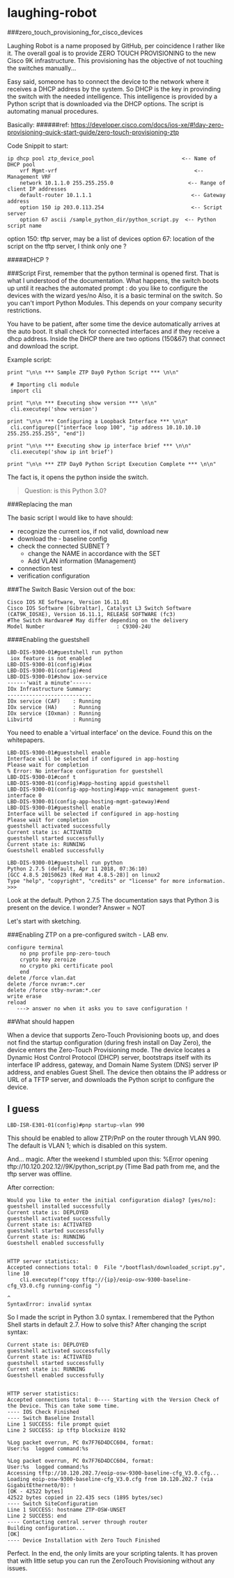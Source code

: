 # laughing-robot
###zero_touch_provisioning_for_cisco_devices

Laughing Robot is a name proposed by GitHub, per coincidence I rather like it. 
The overall goal is to provide ZERO TOUCH PROVISIONING to the new Cisco 9K infrastructure. 
This provisioning has the objective of not touching the switches manually...

Easy said, someone has to connect the device to the network where it receives a DHCP address by the 
system. So DHCP is the key in provinding the switch with the needed intelligence.
This intelligence is provided by a Python script that is downloaded via the DHCP options.
The script is automating manual procedures.

Basically:
######ref:
https://developer.cisco.com/docs/ios-xe/#!day-zero-provisioning-quick-start-guide/zero-touch-provisioning-ztp

Code Snippit to start:

```
ip dhcp pool ztp_device_pool                            <-- Name of DHCP pool
    vrf Mgmt-vrf                                            <-- Management VRF
    network 10.1.1.0 255.255.255.0                        <-- Range of client IP addresses
    default-router 10.1.1.1                                <-- Gateway address
    option 150 ip 203.0.113.254                            <-- Script server
    option 67 ascii /sample_python_dir/python_script.py  <-- Python script name
````

option 150: tftp server, may be a list of devices
option 67: location of the script on the tftp server, I think only one ? 

#####DHCP ? 
 



###Script
First, remember that the python terminal is opened first. That is what I understood of the documentation. 
What happens, the switch boots up until it reaches the automated prompt : do you like to configure the devices with the wizard yes/no
Also, it is a basic terminal on the switch. So you can't import Python Modules. This depends on your company security restrictions.


You have to be patient, after some time the device automatically arrives at the auto boot. It shall check for connected interfaces and if they receive
a dhcp address. 
Inside the DHCP there are two options (150&67) that connect and download the script.

Example script:
````buildoutcfg
print "\n\n *** Sample ZTP Day0 Python Script *** \n\n"

 # Importing cli module
 import cli

print "\n\n *** Executing show version *** \n\n"
 cli.executep('show version')

print "\n\n *** Configuring a Loopback Interface *** \n\n"
 cli.configurep(["interface loop 100", "ip address 10.10.10.10 255.255.255.255", "end"])

print "\n\n *** Executing show ip interface brief *** \n\n"
 cli.executep('show ip int brief')

print "\n\n *** ZTP Day0 Python Script Execution Complete *** \n\n"
````
The fact is, it opens the python inside the switch. 
>Question: is this Python 3.0?

###Replacing the man 

The basic script I would like to have should:
- recognize the current ios, if not valid, download new
- download the - baseline config 
- check the connected SUBNET ?
    - change the NAME in accordance with the SET
    - Add VLAN information (Management)
- connection test 
- verification configuration

###The Switch
Basic Version out of the box:
````commandline
Cisco IOS XE Software, Version 16.11.01
Cisco IOS Software [Gibraltar], Catalyst L3 Switch Software (CAT9K_IOSXE), Version 16.11.1, RELEASE SOFTWARE (fc3)
#The Switch Hardware# May differ depending on the delivery
Model Number                       : C9300-24U
````
####Enabling the guestshell
````commandline
LBD-DIS-9300-01#guestshell run python
 iox feature is not enabled
LBD-DIS-9300-01(config)#iox
LBD-DIS-9300-01(config)#end
LBD-DIS-9300-01#show iox-service
------'wait a minute'------
IOx Infrastructure Summary:
---------------------------
IOx service (CAF)    : Running
IOx service (HA)     : Running
IOx service (IOxman) : Running
Libvirtd             : Running
````
You need to enable a 'virtual interface' on the device. Found this on the whitepapers.
````commandline
LBD-DIS-9300-01#guestshell enable
Interface will be selected if configured in app-hosting
Please wait for completion
% Error: No interface configuration for guestshell
LBD-DIS-9300-01#conf t
LBD-DIS-9300-01(config)#app-hosting appid guestshell
LBD-DIS-9300-01(config-app-hosting)#app-vnic management guest-interface 0
LBD-DIS-9300-01(config-app-hosting-mgmt-gateway)#end
LBD-DIS-9300-01#guestshell enable
Interface will be selected if configured in app-hosting
Please wait for completion
guestshell activated successfully
Current state is: ACTIVATED
guestshell started successfully
Current state is: RUNNING
Guestshell enabled successfully

LBD-DIS-9300-01#guestshell run python
Python 2.7.5 (default, Apr 11 2018, 07:36:10)
[GCC 4.8.5 20150623 (Red Hat 4.8.5-28)] on linux2
Type "help", "copyright", "credits" or "license" for more information.
>>>

````
Look at the default. Python 2.7.5
The documentation says that Python 3 is present on the device. I wonder? 
Answer = NOT

Let's start with sketching.

###Enabling ZTP on a pre-configured switch - LAB env.

````commandline
configure terminal
    no pnp profile pnp-zero-touch
    crypto key zeroize
    no crypto pki certificate pool
    end
delete /force vlan.dat
delete /force nvram:*.cer
delete /force stby-nvram:*.cer
write erase
reload
   ---> answer no when it asks you to save configuration ! 
````
##What should happen

When a device that supports Zero-Touch Provisioning boots up, and does not find the startup configuration (during fresh install on Day Zero), 
the device enters the Zero-Touch Provisioning mode. The device locates a Dynamic Host Control Protocol (DHCP) server, bootstraps itself 
with its interface IP address, gateway, and Domain Name System (DNS) server IP address, and enables Guest Shell. 
The device then obtains the IP address or URL of a TFTP server, and downloads the Python script to configure the device.

## I guess
``
LBD-ISR-E301-01(config)#pnp startup-vlan 990
``


This should be enabled to allow ZTP/PnP on the router through VLAN 990. The default is VLAN 1; which is disabled 
on this system.

And... magic.
After the weekend I stumbled upon this: %Error opening tftp://10.120.202.12//9K/python_script.py (Time
Bad path from me, and the tftp server was offline. 

After correction:

````commandline
Would you like to enter the initial configuration dialog? [yes/no]: guestshell installed successfully
Current state is: DEPLOYED
guestshell activated successfully
Current state is: ACTIVATED
guestshell started successfully
Current state is: RUNNING
Guestshell enabled successfully


HTTP server statistics:
Accepted connections total: 0  File "/bootflash/downloaded_script.py", line 10
    cli.executep(f"copy tftp://{ip}/eoip-osw-9300-baseline-cfg_V3.0.cfg running-config ")
                                                                                       ^
SyntaxError: invalid syntax
````

So I made the script in Python 3.0 syntax. I remembered that the Python Shell starts in default 2.7. How to solve this?
After changing the script syntax:

````commandline
Current state is: DEPLOYED
guestshell activated successfully
Current state is: ACTIVATED
guestshell started successfully
Current state is: RUNNING
Guestshell enabled successfully


HTTP server statistics:
Accepted connections total: 0---- Starting with the Version Check of the Device. This can take some time.
---- IOS Check Finished
---- Switch Baseline Install
Line 1 SUCCESS: file prompt quiet
Line 2 SUCCESS: ip tftp blocksize 8192

%Log packet overrun, PC 0x7F76D4DCC604, format:
User:%s  logged command:%s

%Log packet overrun, PC 0x7F76D4DCC604, format:
User:%s  logged command:%s
Accessing tftp://10.120.202.7/eoip-osw-9300-baseline-cfg_V3.0.cfg...
Loading eoip-osw-9300-baseline-cfg_V3.0.cfg from 10.120.202.7 (via GigabitEthernet0/0): !
[OK - 42522 bytes]
42522 bytes copied in 22.435 secs (1895 bytes/sec)
---- Switch SiteConfiguration
Line 1 SUCCESS: hostname ZTP-OSW-UNSET
Line 2 SUCCESS: end
---- Contacting central server through router
Building configuration...
[OK]
---- Device Installation with Zero Touch Finished

````
Perfect.
In the end, the only limits are your scripting talents. 
It has proven that with little setup you can run the ZeroTouch Provisioning without any issues. 




